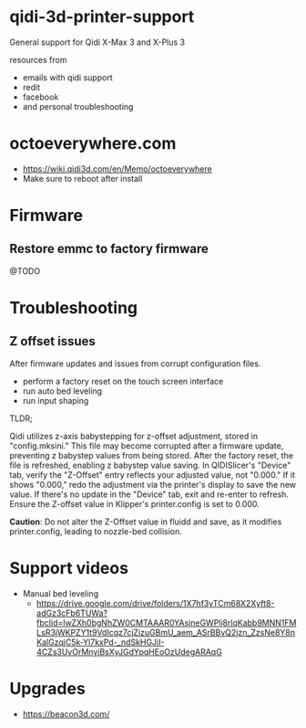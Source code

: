 # qidi-3d-printer-support

General support for Qidi X-Max 3 and X-Plus 3

resources from
* emails with qidi support
* redit
* facebook
* and personal troubleshooting

# octoeverywhere.com

* https://wiki.qidi3d.com/en/Memo/octoeverywhere
* Make sure to reboot after install

# Firmware

## Restore emmc to factory firmware

@TODO


# Troubleshooting

## Z offset issues

After firmware updates and issues from corrupt configuration files.

* perform a factory reset on the touch screen interface
* run auto bed leveling
* run input shaping

TLDR;

Qidi utilizes z-axis babystepping for z-offset adjustment, stored in "config.mksini." This file may become corrupted after a firmware update, preventing z babystep values from being stored.
After the factory reset, the file is refreshed, enabling z babystep value saving. In QIDISlicer's "Device" tab, verify the "Z-Offset" entry reflects your adjusted value, not "0.000." If it shows "0.000," redo the adjustment via the printer's display to save the new value.
If there's no update in the "Device" tab, exit and re-enter to refresh. Ensure the Z-offset value in Klipper's printer.config is set to 0.000.

**Caution**: Do not alter the Z-Offset value in fluidd and save, as it modifies printer.config, leading to nozzle-bed collision.

# Support videos

* Manual bed leveling
  * https://drive.google.com/drive/folders/1X7hf3yTCm68X2Xyft8-adGz3cFb6TUWa?fbclid=IwZXh0bgNhZW0CMTAAAR0YAsjneGWPlj8rlqKabb9MNN1FMLsR3jWKPZY1t9VdIcqz7cjZizuGBmU_aem_ASrBBvQ2jzn_ZzsNe8Y8nKalGzqjC5k-Yl7kxPd-_ndSkHGJiI-4CZs3UvOrMnyjBsXyJGdYpqHEoOzUdegARAqG

# Upgrades

* https://beacon3d.com/
